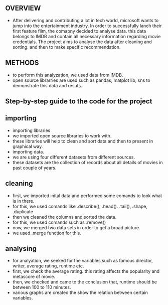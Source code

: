 ## OVERVIEW
* After delivering and contributing a lot in tech world, microsoft wants to jump into the entertainment industry. In order to successfully lanch their first feature film, the comapny decided to analyse data. this data belongs to IMDB and contain all necessary information regarding movie credentials. The project aims to analyse the data after cleaning and sorting. and then to make specific recommendation.
## METHODS
* to perform this analyzation, we used data from IMDB.
* open source librarries are used such as pandas, matplot lib, sns to demonstrate this data and resuts.
## Step-by-step guide to the code for the project
## importing
* importing libraries
* we imported open source libraries to work with.
* these libraries will help to clean and sort data and then to present in graphical way.
* importing data. 
* we are using four different datasets from different sources. 
* these datasets are the collection of records about all details of movies in past couple of years.
## cleaning
* first, we imported inital data and performed some comands to look what is in there.
* for this, we used comands like .describe(), .head(). .tail(), .shape, .duplicate
* then we cleaned the columns and sorted the data.
* for this, we used comands such as .remove()
* now, we merged two data sets in order to get a broad picture.
* we used .merge function for this.
## analysing
* for analyation, we seeked for the variables such as famous director, writer, average rating, runtime etc.
* first, we check the average rating. this rating affects the popularity and metascore of movie.
* then, we checked and came to the conclusion that, runtime should be between 100 to 110 minutes.
* various graphs are created the show the relation between certain variables.
